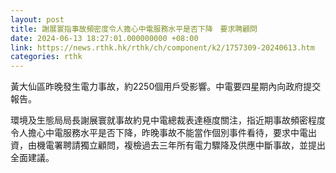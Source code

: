 ```yaml
---
layout: post
title: 謝展寰指事故頻密度令人擔心中電服務水平是否下降　要求聘顧問
date: 2024-06-13 18:27:01.000000000 +08:00
link: https://news.rthk.hk/rthk/ch/component/k2/1757309-20240613.htm
categories: rthk
---
```


黃大仙區昨晚發生電力事故，約2250個用戶受影響。中電要四星期內向政府提交報告。

環境及生態局局長謝展寰就事故約見中電總裁表達極度關注，指近期事故頻密程度令人擔心中電服務水平是否下降，昨晚事故不能當作個別事件看待，要求中電出資，由機電署聘請獨立顧問，複檢過去三年所有電力驟降及供應中斷事故，並提出全面建議。

